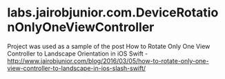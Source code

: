 # labs.jairobjunior.com.DeviceRotationOnlyOneViewController
Project was used as a sample of the post How to Rotate Only One View Controller to Landscape Orientation in iOS Swift - http://www.jairobjunior.com/blog/2016/03/05/how-to-rotate-only-one-view-controller-to-landscape-in-ios-slash-swift/

